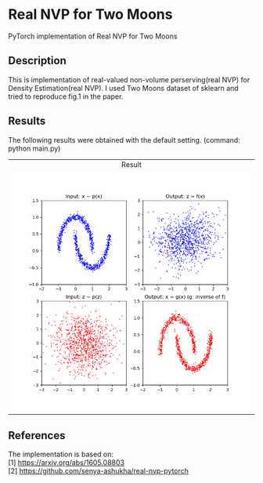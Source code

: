 # Real NVP for Two Moons
PyTorch implementation of Real NVP for Two Moons

## Description
This is implementation of real-valued non-volume perserving(real NVP) for Density Estimation(real NVP). I used Two Moons dataset of sklearn and tried to reproduce fig.1 in the paper. 

## Results
The following results were obtained with the default setting. (command: python main.py)

<table align='center'>
<tr align='center'>
<td> Result </td>
</tr>
<tr>
<td><img src = 'results/result_25.png'></td>
</tr>
</table>


## References
The implementation is based on:  
[1] https://arxiv.org/abs/1605.08803  
[2] https://github.com/senya-ashukha/real-nvp-pytorch  

